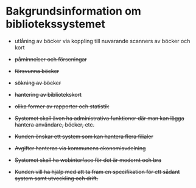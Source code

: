 # Bakgrundsinformation om bibliotekssystemet

* utlåning av böcker via koppling till nuvarande scanners av böcker och kort

* ~~påminnelser och förseningar~~

* ~~försvunna böcker~~

* ~~sökning av böcker~~

* ~~hantering av bibliotekskort~~

* ~~olika former av rapporter och statistik~~

* ~~Systemet skall även ha administrativa funktioner där man kan lägga hantera användare, böcker, etc.~~

* ~~Kunden önskar ett system som kan hantera flera filialer~~

* ~~Avgifter hanteras via kommunens ekonomiavdelning~~

* ~~Systemet skall ha webinterface för det är modernt och bra~~

* ~~Kunden vill ha hjälp med att ta fram en specifikation för ett sådant system samt utveckling och drift.~~
